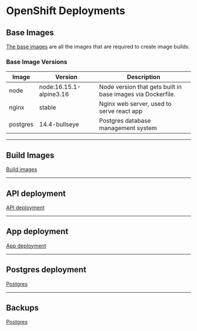 # OpenShift Deployments

## Base Images
[The base images](./base-images/README.md) are all the images that are required to create image builds.


### Base Image Versions
| Image | Version | Description |
| ----- | ------- | ----------- |
| node | node:16.15.1-alpine3.16 | Node version that gets built in base images via Dockerfile. |
| nginx | stable | Nginx web server, used to serve react app |
| postgres | 14.4-bullseye | Postgres database management system |

---
## Build Images
[Build images](./images/README.md)

---
## API deployment
[API deployment](./api/README.md)

---
## App deployment
[App deployment](./app/README.md)

---
## Postgres deployment
[Postgres](./postgres/README.md)

---
## Backups
[Postgres](./backups/README.md)
